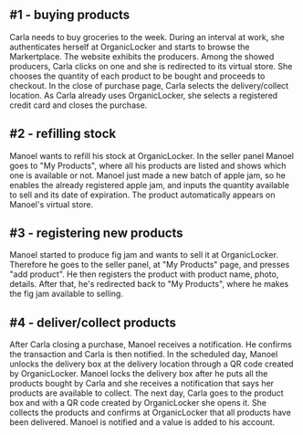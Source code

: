 ## #1 - buying products

Carla needs to buy groceries to the week. During an interval at work, she authenticates herself at OrganicLocker and starts to browse the Markertplace. The website exhibits the producers.
Among the showed producers, Carla clicks on one and she is redirected to its virtual store. She chooses the quantity of each product to be bought and proceeds to checkout.
In the close of purchase page, Carla selects the delivery/collect location. As Carla already uses OrganicLocker, she selects a registered credit card and closes the purchase.

## #2 - refilling stock

Manoel wants to refill his stock at OrganicLocker. In the seller panel Manoel goes to "My Products", where all his products are listed and shows which one is available or not. Manoel just made a new batch of apple jam, so he enables the already registered apple jam, and inputs the quantity available to sell and its date of expiration. The product automatically appears on Manoel's virtual store.

## #3 - registering new products

Manoel started to produce fig jam and wants to sell it at OrganicLocker. Therefore he goes to the seller panel, at "My Products" page, and presses "add product". He then registers the product with product name, photo, details. After that, he's redirected back to "My Products", where he makes the fig jam available to selling.

## #4 - deliver/collect products

After Carla closing a purchase, Manoel receives a notification. He confirms the transaction and Carla is then notified. In the scheduled day, Manoel unlocks the delivery box at the delivery location through a QR code created by OrganicLocker. Manoel locks the delivery box after he puts all the products bought by Carla and she receives a notification that says her products are available to collect.
The next day, Carla goes to the product box and with a QR code created by OrganicLocker she opens it. She collects the products and confirms at OrganicLocker that all products have been delivered. Manoel is notified and a value is added to his account.
